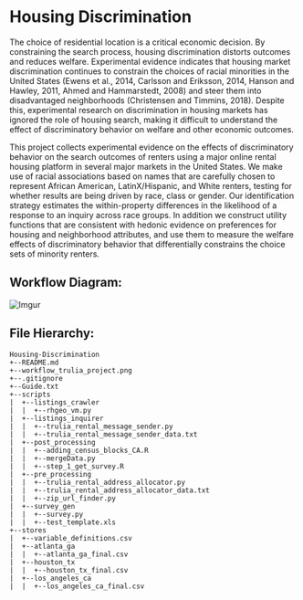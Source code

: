 # Housing Discrimination
The choice of residential location is a critical economic decision.  By constraining the search process, housing discrimination distorts outcomes and reduces welfare.  Experimental evidence indicates that housing market discrimination continues to constrain the choices of racial minorities in the United States (Ewens et al., 2014, Carlsson and Eriksson, 2014, Hanson and Hawley, 2011, Ahmed and Hammarstedt, 2008) and steer them into disadvantaged neighborhoods (Christensen  and  Timmins,  2018).  Despite this, experimental research on discrimination in housing markets has ignored the role of housing search, making it difficult to understand the effect of discriminatory behavior on welfare and other economic outcomes.

This project collects experimental evidence on the effects of discriminatory behavior on the search outcomes of renters using a major online rental housing platform in several major markets in the United States.  We make use of racial associations based on names that are carefully chosen to represent  African American, LatinX/Hispanic, and White renters, testing for whether results are being driven by race, class or gender.   Our identification strategy estimates the within-property differences in the likelihood of a response to an inquiry across race groups. In addition we construct utility functions that are consistent with hedonic evidence on preferences for housing and neighborhood attributes, and use them to measure the welfare effects of discriminatory behavior that differentially constrains the choice sets of minority renters.

## Workflow Diagram:
![Imgur](https://i.imgur.com/IM0JEaO.jpg)

## File Hierarchy:
```
Housing-Discrimination
+--README.md
+--workflow_trulia_project.png
+--.gitignore
+--Guide.txt
+--scripts
|  +--listings_crawler
|  |  +--rhgeo_vm.py
|  +--listings_inquirer
|  |  +--trulia_rental_message_sender.py
|  |  +--trulia_rental_message_sender_data.txt
|  +--post_processing
|  |  +--adding_census_blocks_CA.R
|  |  +--mergeData.py
|  |  +--step_1_get_survey.R
|  +--pre_processing
|  |  +--trulia_rental_address_allocator.py
|  |  +--trulia_rental_address_allocator_data.txt
|  |  +--zip_url_finder.py
|  +--survey_gen
|  |  +--survey.py
|  |  +--test_template.xls
+--stores
|  +--variable_definitions.csv
|  +--atlanta_ga
|  |  +--atlanta_ga_final.csv
|  +--houston_tx
|  |  +--houston_tx_final.csv
|  +--los_angeles_ca
|  |  +--los_angeles_ca_final.csv
```

